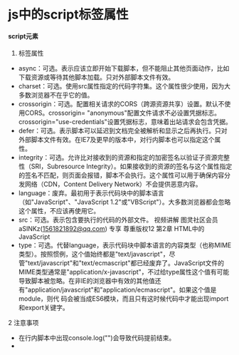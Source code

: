 # js中的script标签属性

#### script元素

1. 标签属性

- async：可选。表示应该立即开始下载脚本，但不能阻止其他页面动作，比如下载资源或等待其他脚本加载。只对外部脚本文件有效。 
- charset：可选。使用src属性指定的代码字符集。这个属性很少使用，因为大多数浏览器不在乎它的值。 
- crossorigin：可选。配置相关请求的CORS（跨源资源共享）设置。默认不使用CORS。crossorigin= "anonymous"配置文件请求不必设置凭据标志。crossorigin="use-credentials"设置凭据标志，意味着出站请求会包含凭据。
- defer：可选。表示脚本可以延迟到文档完全被解析和显示之后再执行。只对外部脚本文件有效。在IE7及更早的版本中，对行内脚本也可以指定这个属性。 
- integrity：可选。允许比对接收到的资源和指定的加密签名以验证子资源完整性（SRI，Subresource Integrity）。如果接收到的资源的签名与这个属性指定的签名不匹配，则页面会报错，脚本不会执行。这个属性可以用于确保内容分发网络（CDN，Content Delivery Network）不会提供恶意内容。 
- language：废弃。最初用于表示代码块中的脚本语言（如"JavaScript"、"JavaScript 1.2"或"VBScript"）。大多数浏览器都会忽略这个属性，不应该再使用它。 
- src：可选。表示包含要执行的代码的外部文件。  视频讲解 图灵社区会员 aSINKz(1561821892@qq.com) 专享 尊重版权12 第2章 HTML中的JavaScript  
- type：可选。代替language，表示代码块中脚本语言的内容类型（也称MIME类型）。按照惯例，这个值始终都是"text/javascript"，尽管"text/javascript"和"text/ecmascript"都已经废弃了。JavaScript文件的MIME类型通常是"application/x-javascript"，不过给type属性这个值有可能导致脚本被忽略。在非IE的浏览器中有效的其他值还有"application/javascript"和"application/ecmascript"。如果这个值是module，则代 码会被当成ES6模块，而且只有这时候代码中才能出现import和export关键字。

2 注意事项

- 在行内脚本中出现console.log("</script>")会导致代码提前结束。
- <script src="example.js"/>在html中不能正常使用。在xhtml中可以。
- 在标签上引用外部资源，同时也再行内书写代码，这是行内代码不会执行。
- 为了保证加载js文件是预期的文件可以加入integrity属性。
- 执行顺序，从上到小依次执行，如果设置了defer和async就不一定了，后一个必须等到前一个解释完成才能继续开始解释。

2. 标签位置

- 应用js通常放在body最后，放置阻塞页面导致白屏。

2. 推迟执行脚本

- 设置defer后，浏览器会立即下载但是延迟执行，多个defer脚本第一个推迟的脚本会在第二个推迟的脚本之前执行，最好保证只有一个异步脚本，并且最好也放在页面body最下方,因为有些浏览器可能忽略这个属性，因为ie8之前不支持。

3. 异步执行脚本

- 多个异步脚本标记async，不能保证他们的加载次序，异步脚本不应该在加载期间修改dom。

4. 动态加载脚本

- 可以通过动态生成script标签加载js，该种方式相当于async标记，不过这种方式会导致性能降低，适用这种方式最好页面前面加入<link rel="preload" href="demo.js">进行预加载。

5. XHTML中的变化

- 必须指定type类型text/javascript，其中在xhtml中使用符号需要转义，或者使用CDATA+注释形式。
```xhtml
<script type="text/javascript"> 
    //<![CDATA[  
    function compare(a, b) {  
        if (a < b) {  
            console.log("A is less than B");  
        } else if (a > b) {  
            console.log("A is greater than B");  
        } else {  
            console.log("A is equal to B");  
        }  
    } 
    //]]> 
</script> 
```

#### 行内代码与外部文件

- 可维护性：一个目录保存js文件更易于维护。

- 缓存：多个页面加载一个js只需加载一次，这样页面加载更快。

- 适用未来：http1,与http1.2版本大文优势最大，http2版本中拆分多个文件优势更大。

#### 文档模式

- 混杂模式
  
- 标准模式
  
- 准标准模式

#### noscript元素

当浏览器不支持脚本或者浏览器脚本被关掉时就会执行noscript内的内容。




